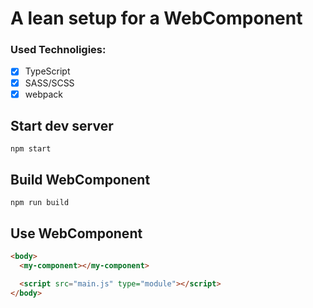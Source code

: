 # A lean setup for a WebComponent

### Used Technoligies:

- [x] TypeScript
- [x] SASS/SCSS
- [x] webpack

## Start dev server

```shell
npm start
```

## Build WebComponent

```shell
npm run build
```

## Use WebComponent

```html
<body>
  <my-component></my-component>

  <script src="main.js" type="module"></script>
</body>
```
